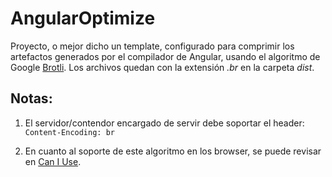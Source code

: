 # AngularOptimize

Proyecto, o mejor dicho un template, configurado para comprimir los artefactos generados por el compilador de Angular, usando el algoritmo
de Google [Brotli](https://github.com/google/brotli). Los archivos quedan con la extensión *.br* en la carpeta *dist*.

## Notas:

1. El servidor/contendor encargado de servir debe soportar el header:
    `Content-Encoding: br`

2. En cuanto al soporte de este algoritmo en los browser, se puede revisar en [Can I Use](https://caniuse.com/brotli).
